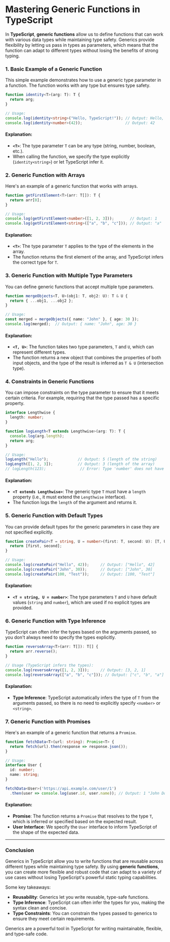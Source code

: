 # Mastering Generic Functions in TypeScript

In **TypeScript**, **generic functions** allow us to define functions that can work with various data types while maintaining type safety. Generics provide flexibility by letting us pass in types as parameters, which means that the function can adapt to different types without losing the benefits of strong typing.

### 1. Basic Example of a Generic Function

This simple example demonstrates how to use a generic type parameter in a function. The function works with any type but ensures type safety.

```typescript
function identity<T>(arg: T): T {
  return arg;
}

// Usage:
console.log(identity<string>("Hello, TypeScript!")); // Output: Hello, TypeScript!
console.log(identity<number>(42));                   // Output: 42
```

#### Explanation:
- **`<T>`**: The type parameter `T` can be any type (string, number, boolean, etc.).
- When calling the function, we specify the type explicitly (`identity<string>`) or let TypeScript infer it.

### 2. Generic Function with Arrays

Here's an example of a generic function that works with arrays.

```typescript
function getFirstElement<T>(arr: T[]): T {
  return arr[0];
}

// Usage:
console.log(getFirstElement<number>([1, 2, 3]));       // Output: 1
console.log(getFirstElement<string>(["a", "b", "c"])); // Output: "a"
```

#### Explanation:
- **`<T>`**: The type parameter `T` applies to the type of the elements in the array.
- The function returns the first element of the array, and TypeScript infers the correct type for `T`.

### 3. Generic Function with Multiple Type Parameters

You can define generic functions that accept multiple type parameters.

```typescript
function mergeObjects<T, U>(obj1: T, obj2: U): T & U {
  return { ...obj1, ...obj2 };
}

// Usage:
const merged = mergeObjects({ name: "John" }, { age: 30 });
console.log(merged);  // Output: { name: "John", age: 30 }
```

#### Explanation:
- **`<T, U>`**: The function takes two type parameters, `T` and `U`, which can represent different types.
- The function returns a new object that combines the properties of both input objects, and the type of the result is inferred as `T & U` (intersection type).

### 4. Constraints in Generic Functions

You can impose constraints on the type parameter to ensure that it meets certain criteria. For example, requiring that the type passed has a specific property.

```typescript
interface Lengthwise {
  length: number;
}

function logLength<T extends Lengthwise>(arg: T): T {
  console.log(arg.length);
  return arg;
}

// Usage:
logLength("Hello");             // Output: 5 (length of the string)
logLength([1, 2, 3]);           // Output: 3 (length of the array)
// logLength(123);               // Error: Type 'number' does not have a 'length' property
```

#### Explanation:
- **`<T extends Lengthwise>`**: The generic type `T` must have a `length` property (i.e., it must extend the `Lengthwise` interface).
- The function logs the `length` of the argument and returns it.

### 5. Generic Function with Default Types

You can provide default types for the generic parameters in case they are not specified explicitly.

```typescript
function createPair<T = string, U = number>(first: T, second: U): [T, U] {
  return [first, second];
}

// Usage:
console.log(createPair("Hello", 42));     // Output: ["Hello", 42]
console.log(createPair("John", 30));      // Output: ["John", 30]
console.log(createPair(100, "Test"));     // Output: [100, "Test"]
```

#### Explanation:
- **`<T = string, U = number>`**: The type parameters `T` and `U` have default values (`string` and `number`), which are used if no explicit types are provided.

### 6. Generic Function with Type Inference

TypeScript can often infer the types based on the arguments passed, so you don't always need to specify the types explicitly.

```typescript
function reverseArray<T>(arr: T[]): T[] {
  return arr.reverse();
}

// Usage (TypeScript infers the types):
console.log(reverseArray([1, 2, 3]));     // Output: [3, 2, 1]
console.log(reverseArray(["a", "b", "c"])); // Output: ["c", "b", "a"]
```

#### Explanation:
- **Type Inference**: TypeScript automatically infers the type of `T` from the arguments passed, so there is no need to explicitly specify `<number>` or `<string>`.

### 7. Generic Function with Promises

Here's an example of a generic function that returns a `Promise`.

```typescript
function fetchData<T>(url: string): Promise<T> {
  return fetch(url).then(response => response.json());
}

// Usage:
interface User {
  id: number;
  name: string;
}

fetchData<User>('https://api.example.com/user/1')
  .then(user => console.log(user.id, user.name)); // Output: 1 "John Doe"
```

#### Explanation:
- **Promise<T>**: The function returns a `Promise` that resolves to the type `T`, which is inferred or specified based on the expected result.
- **User Interface**: We specify the `User` interface to inform TypeScript of the shape of the expected data.

---

### Conclusion

Generics in TypeScript allow you to write functions that are reusable across different types while maintaining type safety. By using **generic functions**, you can create more flexible and robust code that can adapt to a variety of use cases without losing TypeScript's powerful static typing capabilities.

Some key takeaways:
- **Reusability**: Generics let you write reusable, type-safe functions.
- **Type Inference**: TypeScript can often infer the types for you, making the syntax clean and concise.
- **Type Constraints**: You can constrain the types passed to generics to ensure they meet certain requirements.

Generics are a powerful tool in TypeScript for writing maintainable, flexible, and type-safe code.

